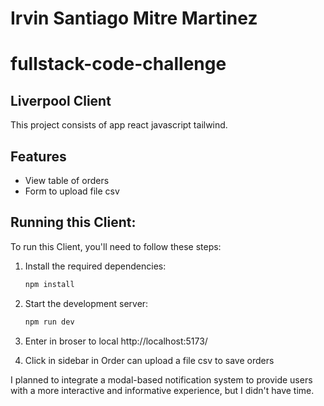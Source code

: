 # Irvin Santiago Mitre Martinez

# fullstack-code-challenge

## Liverpool Client

This project consists of app react javascript tailwind.

## Features

- View table of orders
- Form to upload file csv

## Running this Client:

To run this Client, you'll need to follow these steps:

1. Install the required dependencies:

   ```bash
   npm install
   ```

2. Start the development server:

   ```bash
   npm run dev
   ```

3. Enter in broser to local http://localhost:5173/

4. Click in sidebar in Order can upload a file csv to save orders

I planned to integrate a modal-based notification system to provide users with a more interactive and informative experience, but I didn't have time.
